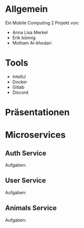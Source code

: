 # Allgemein

Ein Mobile Computing 2 Projekt von:

- Anna Lisa Merkel
- Erik bünnig
- Molham Al-khodari


# Tools
- IntelliJ
- Docker
- Gitlab
- Discord

# Präsentationen

# Microservices

## Auth Service
Aufgaben:

## User Service
Aufgaben:

## Animals Service
Aufgaben:
